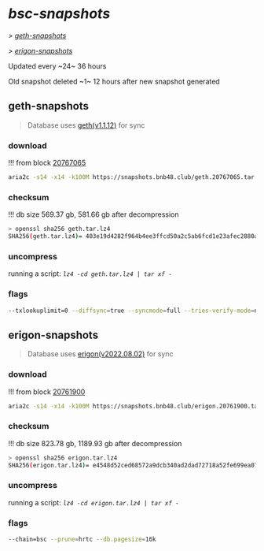 # *bsc-snapshots*


*\> [geth-snapshots](#geth-snapshots)*

*\> [erigon-snapshots](#erigon-snapshots)*

Updated every ~24~ 36 hours

Old snapshot deleted ~1~ 12 hours after new snapshot generated

## geth-snapshots


> Database uses [geth(v1.1.12)](https://github.com/bnb-chain/bsc/releases/tag/v1.1.12) for sync


### download

<!-- begin_geth -->

!!! from block [20767065](https://bscscan.com/block/20767065)
```bash
aria2c -s14 -x14 -k100M https://snapshots.bnb48.club/geth.20767065.tar.lz4 -o geth.tar.lz4
```


### checksum


!!! db size 569.37 gb, 581.66 gb after decompression
```bash
> openssl sha256 geth.tar.lz4
SHA256(geth.tar.lz4)= 403e19d4282f964b4ee3ffcd50a2c5ab6fcd1e23afec2880a2424dddb39fca0d
```

<!-- end_geth -->

### uncompress


running a script: _`lz4 -cd geth.tar.lz4 | tar xf -`_


### flags


```bash
--txlookuplimit=0 --diffsync=true --syncmode=full --tries-verify-mode=none --pruneancient=true --diffblock=5000
```


## erigon-snapshots


> Database uses [erigon(v2022.08.02)](https://github.com/ledgerwatch/erigon/releases/tag/v2022.08.02) for sync


### download

<!-- begin_erigon -->

!!! from block [20761900](https://bscscan.com/block/20761900)
```bash
aria2c -s14 -x14 -k100M https://snapshots.bnb48.club/erigon.20761900.tar.lz4 -o erigon.tar.lz4
```


### checksum


!!! db size 823.78 gb, 1189.93 gb after decompression
```bash
> openssl sha256 erigon.tar.lz4
SHA256(erigon.tar.lz4)= e4548d52ced68572a9dcb340ad2dad72718a52fe699ea0765a544703640e7656
```

<!-- end_erigon -->

### uncompress


running a script: _`lz4 -cd erigon.tar.lz4 | tar xf -`_


### flags


```bash
--chain=bsc --prune=hrtc --db.pagesize=16k
```
